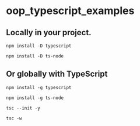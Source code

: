 # oop_typescript_examples


## Locally in your project.

`npm install -D typescript`

`npm install -D ts-node`

## Or globally with TypeScript

`npm install -g typescript`

`npm install -g ts-node`

`tsc --init -y`

`tsc -w`

